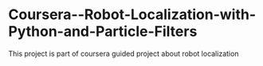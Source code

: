 # Coursera--Robot-Localization-with-Python-and-Particle-Filters
This project is part of coursera guided project about robot localization
